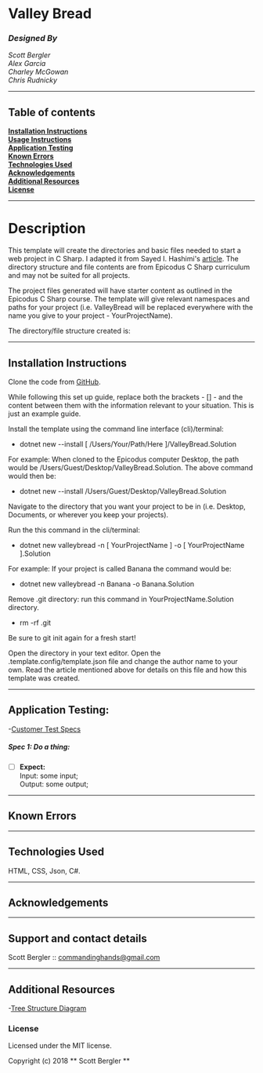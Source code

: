 # **Valley Bread**
### _Designed By_
_Scott Bergler_  
_Alex Garcia_  
_Charley McGowan_  
_Chris Rudnicky_     

---
## Table of contents

**[Installation Instructions](#installation-instructions)**<br>
**[Usage Instructions](#usage-instructions)**<br>
**[Application Testing](#application-testing)**<br>
**[Known Errors](#known-errors)**<br>
**[Technologies Used](#technologies-used)**<br>
**[Acknowledgements](#acknowledgements)**<br>
**[Additional Resources](#additional-resources)**<br>
**[License](#license)**<br>

---
# Description
This template will create the directories and basic files needed to start a web project in C Sharp. I adapted it from Sayed I. Hashimi's [article](https://blogs.msdn.microsoft.com/dotnet/2017/04/02/how-to-create-your-own-templates-for-dotnet-new/). The directory structure and file contents are from Epicodus C Sharp curriculum and may not be suited for all projects.

The project files generated will have starter content as outlined in the Epicodus C Sharp course. The template will give relevant namespaces and paths for your project (i.e. ValleyBread will be replaced everywhere with the name you give to your project - YourProjectName).

The directory/file structure created is:



---
## Installation Instructions
Clone the code from [GitHub](https://github.com/skillitzimberg/ValleyBread.Solution).

While following this set up guide, replace both the brackets - [] - and the content between them with the information relevant to your situation. This is just an example guide.

Install the template using the command line interface (cli)/terminal:
* dotnet new --install [ /Users/Your/Path/Here ]/ValleyBread.Solution

For example: When cloned to the Epicodus computer Desktop, the path would be /Users/Guest/Desktop/ValleyBread.Solution.
The above command would then be:
* dotnet new --install /Users/Guest/Desktop/ValleyBread.Solution

Navigate to the directory that you want your project to be in (i.e. Desktop, Documents, or wherever you keep your projects).

Run the this command in the cli/terminal:
* dotnet new valleybread -n [ YourProjectName ] -o [ YourProjectName ].Solution

For example: If your project is called Banana the command would be:
* dotnet new valleybread -n Banana -o Banana.Solution

Remove .git directory: run this command in YourProjectName.Solution directory.
* rm -rf .git

Be sure to git init again for a fresh start!

Open the directory in your text editor. Open the .template.config/template.json file and change the author name to your own. Read the article mentioned above for details on this file and how this template was created.

---

## Application Testing:

-[Customer Test Specs](../master/Customer_Testing_Specs.md)

##### Spec 1: Do a thing:
- [ ] **Expect:**  
Input: some input;  
Output: some output;

---

## Known Errors

---

## Technologies Used

HTML, CSS, Json, C#.

---

## Acknowledgements

---

## Support and contact details
Scott Bergler :: commandinghands@gmail.com

---

## Additional Resources

-[Tree Structure Diagram](../master/TreeStructure.md)

### License

Licensed under the MIT license.

Copyright (c) 2018 ** Scott Bergler **
